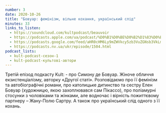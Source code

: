 ```yaml
---
number: 3
date: 2020-10-26
title: "Бовуар: фемінізм, вільне кохання, український слід"
minutes: 33
links_to_listen:
  - https://soundcloud.com/kultpodcast/beauvoir
  - https://podcasts.apple.com/ua/podcast/%D0%B1%D0%BE%D0%B2%D1%83%D0%B0%D1%80-%D1%84%D0%B5%D0%BC%D1%96%D0%BD%D1%96%D0%B7%D0%BC-%D0%B2%D1%96%D0%BB%D1%8C%D0%BD%D0%B5-%D0%BA%D0%BE%D1%85%D0%B0%D0%BD%D0%BD%D1%8F-%D1%83%D0%BA%D1%80%D0%B0%D1%97%D0%BD%D1%81%D1%8C%D0%BA%D0%B8%D0%B9-%D1%81%D0%BB%D1%96%D0%B4/id1581339249?i=1000532083318
  - https://podcasts.google.com/feed/aHR0cHM6Ly9mZWVkcy5zb3VuZGNsb3VkLmNvbS91c2Vycy9zb3VuZGNsb3VkOnVzZXJzOjg5MjM3MjAyNy9zb3VuZHMucnNz/episode/dGFnOnNvdW5kY2xvdWQsMjAxMDp0cmFja3MvOTE3OTI3MzUw
  - https://podcasts.nv.ua/ukr/episode/1504.html
podcast_lists:
  - kult-podcast-сезон-1
  - kult-podcast-культові-автори
---
```


Третій епізод подкасту Kult: - про Симону де Бовуар. Жіноче обличчя
екзистенціалізму, авторку «Другої статі».  Розповідаємо про її фемінізм та
автобіографічні романи,  про католицьке дитинство та сестру Елен Бовуар
(художницю, якою захоплювався сам Пікассо), про поліамурні стосунки з
чоловіками та жінками, але водночас і вірність пожиттєвому партнеру – Жану-Полю
Сартру. А також про український слід одного з її кохань.
